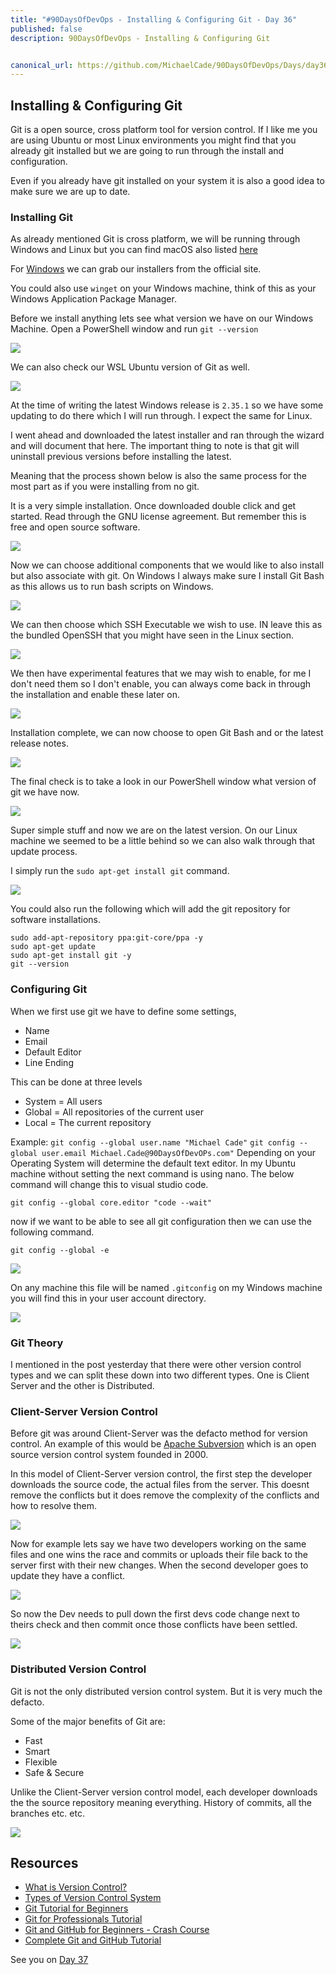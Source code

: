 ```yaml
---
title: "#90DaysOfDevOps - Installing & Configuring Git - Day 36"
published: false
description: 90DaysOfDevOps - Installing & Configuring Git


canonical_url: https://github.com/MichaelCade/90DaysOfDevOps/Days/day36.md
---
```

## Installing & Configuring Git

Git is a open source, cross platform tool for version control. If I like me you are using Ubuntu or most Linux environments you might find that you already git installed but we are going to run through the install and configuration. 

Even if you already have git installed on your system it is also a good idea to make sure we are up to date. 

### Installing Git

As already mentioned Git is cross platform, we will be running through Windows and Linux but you can find macOS also listed [here](https://git-scm.com/book/en/v2/Getting-Started-Installing-Git)

For [Windows](https://git-scm.com/download/win) we can grab our installers from the official site. 

You could also use `winget` on your Windows machine, think of this as your Windows Application Package Manager. 

Before we install anything lets see what version we have on our Windows Machine. Open a PowerShell window and run `git --version` 

![](Images/Day36_Git1.png)

We can also check our WSL Ubuntu version of Git as well. 

![](Images/Day36_Git2.png)

At the time of writing the latest Windows release is `2.35.1` so we have some updating to do there which I will run through. I expect the same for Linux. 

I went ahead and downloaded the latest installer and ran through the wizard and will document that here. The important thing to note is that git will uninstall previous versions before installing the latest. 

Meaning that the process shown below is also the same process for the most part as if you were installing from no git. 

It is a very simple installation. Once downloaded double click and get started. Read through the GNU license agreement. But remember this is free and open source software. 

![](Images/Day36_Git3.png)

Now we can choose additional components that we would like to also install but also associate with git. On Windows I always make sure I install Git Bash as this allows us to run bash scripts on Windows. 

![](Images/Day36_Git4.png)

We can then choose which SSH Executable we wish to use. IN leave this as the bundled OpenSSH that you might have seen in the Linux section. 

![](Images/Day36_Git5.png)

We then have experimental features that we may wish to enable, for me I don't need them so I don't enable, you can always come back in through the installation and enable these later on. 

![](Images/Day36_Git6.png)

Installation complete, we can now choose to open Git Bash and or the latest release notes. 

![](Images/Day36_Git7.png)

The final check is to take a look in our PowerShell window what version of git we have now. 

![](Images/Day36_Git8.png)

Super simple stuff and now we are on the latest version. On our Linux machine we seemed to be a little behind so we can also walk through that update process. 

I simply run the `sudo apt-get install git` command. 

![](Images/Day36_Git9.png)

You could also run the following which will add the git repository for software installations. 

```
sudo add-apt-repository ppa:git-core/ppa -y
sudo apt-get update
sudo apt-get install git -y
git --version
``` 
### Configuring Git

When we first use git we have to define some settings, 

- Name
- Email 
- Default Editor
- Line Ending

This can be done at three levels 

- System = All users 
- Global = All repositories of the current user 
- Local = The current repository

Example: 
`git config --global user.name "Michael Cade"` 
`git config --global user.email Michael.Cade@90DaysOfDevOPs.com"`
Depending on your Operating System will determine the default text editor. In my Ubuntu machine without setting the next command is using nano. The below command will change this to visual studio code. 

`git config --global core.editor "code --wait"`

now if we want to be able to see all git configuration then we can use the following command. 

`git config --global -e` 

![](Images/Day36_Git10.png)

On any machine this file will be named `.gitconfig` on my Windows machine you will find this in your user account directory. 

![](Images/Day36_Git11.png)

### Git Theory

I mentioned in the post yesterday that there were other version control types and we can split these down into two different types. One is Client Server and the other is Distributed. 

### Client-Server Version Control 

Before git was around Client-Server was the defacto method for version control. An example of this would be [Apache Subversion](https://subversion.apache.org/) which is an open source version control system founded in 2000. 

In this model of Client-Server version control, the first step the developer downloads the source code, the actual files from the server. This doesnt remove the conflicts but it does remove the complexity of the conflicts and how to resolve them. 

![](Images/Day36_Git12.png)

Now for example lets say we have two developers working on the same files and one wins the race and commits or uploads their file back to the server first with their new changes. When the second developer goes to update they have a conflict. 

![](Images/Day36_Git13.png)

So now the Dev needs to pull down the first devs code change next to theirs check and then commit once those conflicts have been settled. 

![](Images/Day36_Git15.png)

### Distributed Version Control 

Git is not the only distributed version control system. But it is very much the defacto. 

Some of the major benefits of Git are: 

- Fast 
- Smart 
- Flexible 
- Safe & Secure

Unlike the Client-Server version control model, each developer downloads the the source repository meaning everything. History of commits, all the branches etc. etc. 

![](Images/Day36_Git16.png)

## Resources 

- [What is Version Control?](https://www.youtube.com/watch?v=Yc8sCSeMhi4)
- [Types of Version Control System](https://www.youtube.com/watch?v=kr62e_n6QuQ)
- [Git Tutorial for Beginners](https://www.youtube.com/watch?v=8JJ101D3knE&t=52s) 
- [Git for Professionals Tutorial](https://www.youtube.com/watch?v=Uszj_k0DGsg) 
- [Git and GitHub for Beginners - Crash Course](https://www.youtube.com/watch?v=RGOj5yH7evk&t=8s) 
- [Complete Git and GitHub Tutorial](https://www.youtube.com/watch?v=apGV9Kg7ics)

See you on [Day 37](day37.md) 
